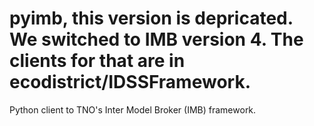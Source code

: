 pyimb, this version is depricated. We switched to IMB version 4. The clients for that are in ecodistrict/IDSSFramework.
===============

Python client to TNO's Inter Model Broker (IMB) framework.
